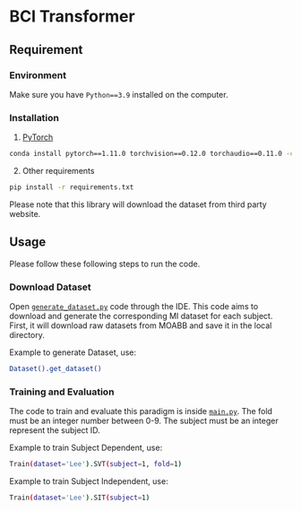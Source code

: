 # BCI Transformer

## Requirement
### Environment
Make sure you have `Python==3.9` installed on the computer.

### Installation
1. [PyTorch](pytorch.org)
```bash
conda install pytorch==1.11.0 torchvision==0.12.0 torchaudio==0.11.0 -c pytorch
```

2. Other requirements
```bash
pip install -r requirements.txt
```
   Please note that this library will download the dataset from third party website.


## Usage
Please follow these following steps to run the code.
### Download Dataset
Open [`generate_dataset.py`](https://github.com/dreamsentropy/BCITransformer/blob/main/generate_dataset.py) code through the IDE.
This code aims to download and generate the corresponding MI dataset for each subject. First, it will download raw datasets from MOABB and save it in the local directory.

Example to generate Dataset, use:
```bash
Dataset().get_dataset()
```

### Training and Evaluation
The code to train and evaluate this paradigm is inside [`main.py`](https://github.com/dreamsentropy/BCITransformer/blob/main/main.py). 
The fold must be an integer number between 0-9. The subject must be an integer represent the subject ID. 

Example to  train Subject Dependent, use:
```bash
Train(dataset='Lee').SVT(subject=1, fold=1) 
```

Example to  train Subject Independent, use:
```bash
Train(dataset='Lee').SIT(subject=1) 
```


